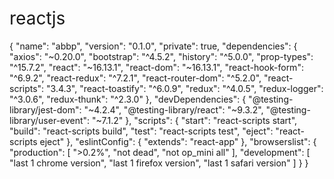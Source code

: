 # reactjs

{
  "name": "abbp",
  "version": "0.1.0",
  "private": true,
  "dependencies": {
    "axios": "~0.20.0",
    "bootstrap": "^4.5.2",
    "history": "^5.0.0",
    "prop-types": "^15.7.2",
    "react": "~16.13.1",
    "react-dom": "~16.13.1",
    "react-hook-form": "^6.9.2",
    "react-redux": "^7.2.1",
    "react-router-dom": "^5.2.0",
    "react-scripts": "3.4.3",
    "react-toastify": "^6.0.9",
    "redux": "^4.0.5",
    "redux-logger": "^3.0.6",
    "redux-thunk": "^2.3.0"
  },
  "devDependencies": {
    "@testing-library/jest-dom": "~4.2.4",
    "@testing-library/react": "~9.3.2",
    "@testing-library/user-event": "~7.1.2"
  },
  "scripts": {
    "start": "react-scripts start",
    "build": "react-scripts build",
    "test": "react-scripts test",
    "eject": "react-scripts eject"
  },
  "eslintConfig": {
    "extends": "react-app"
  },
  "browserslist": {
    "production": [
      ">0.2%",
      "not dead",
      "not op_mini all"
    ],
    "development": [
      "last 1 chrome version",
      "last 1 firefox version",
      "last 1 safari version"
    ]
  }
}




<template>
  <div class="hello">
    <h1>{{ msg }}</h1>
    <h2>Essential Links</h2>
    <!-- <videojs width="400" controls>
  <source src="//vjs.zencdn.net/v/oceans.mp4" type="video/mp4"></source>
  <source src="//vjs.zencdn.net/v/oceans.webm" type="video/webm"></source>
  <source src="//vjs.zencdn.net/v/oceans.ogv" type="video/ogg"></source>
  <p class="vjs-no-js">
    To view this video please enable JavaScript, and consider upgrading to a
    web browser that
    <a href="http://videojs.com/html5-video-support/" target="_blank">
      supports HTML5 video
    </a>
  </p>
</videojs> -->
  <!-- <video ref="Player"  id="my-player"
    class="video-js"
    controls
    preload="auto"
    poster="//vjs.zencdn.net/v/oceans.png"
    data-setup='{}'>
  <source src="//vjs.zencdn.net/v/oceans.mp4" type="video/mp4"></source>
  <source src="//vjs.zencdn.net/v/oceans.webm" type="video/webm"></source>
  <source src="//vjs.zencdn.net/v/oceans.ogv" type="video/ogg"></source>
  <p class="vjs-no-js">
    To view this video please enable JavaScript, and consider upgrading to a
    web browser that
    <a href="http://videojs.com/html5-video-support/" target="_blank">
      supports HTML5 video
    </a>
  </p>
  </video> -->

   <!-- <VideoJS title="Video of Puppies"

             src="https://www.youtube.com/watch?v=N3ugtRtZE0s"

             type="video/youtube"/> -->


             <div class="video-inner-container">

      <video

        id="vid1"

        controls

        preload="auto" width="640" height="264"

        class="video-js vjs-fluid vjs-default-skin vjs-big-play-centered"

        data-setup='{}'

        >

           <source src="//vjs.zencdn.net/v/oceans.mp4" type="video/mp4"></source>

      </video>

    </div>
</div>
</template>

<script>
// import videojs from 'video.js'
// import {VideoJS} from './VideoJS'

 import 'video.js/dist/video-js.min.css';

  import 'video.js/dist/video.min.js';
export default {
  name: 'HelloWorld',
  data () {
    return {
      msg: 'Welcome to Your Vue.js App'
    }
  },
  mounted: function(){
//     var player = videojs(this.$refs.Player, options, function onPlayerReady() {
//   videojs.log('Your player is ready!');
 
//   // In this context, `this` is the player that was created by Video.js.
//   this.play();
 
//   // How about an event listener?
//   this.on('ended', function() {
//     videojs.log('Awww...over so soon?!');
//   });
// });
    
  }
}
</script>

<!-- Add "scoped" attribute to limit CSS to this component only -->
<style scoped>
h1, h2 {
  font-weight: normal;
}
ul {
  list-style-type: none;
  padding: 0;
}
li {
  display: inline-block;
  margin: 0 10px;
}
a {
  color: #42b983;
}
</style>

